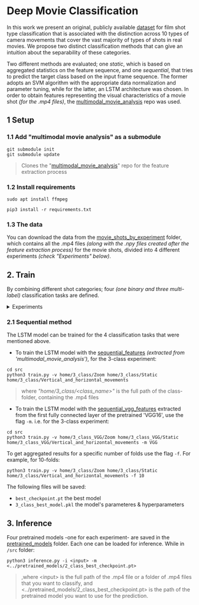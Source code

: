 # Deep Movie Classification

In this work we present an original, publicly available [dataset](https://github.com/magcil/movie_shot_classification_dataset.git) for film shot type classification that is  associated with the distinction across 10 types of camera movements that cover the vast majority of types of shots in real movies. We propose two distinct classification methods that can give an intuition about the separability of these categories. 

Two different methods are evaluated; one _static_, which is based on aggregated statistics on the feature sequence, and one _sequential_, that tries to predict the target class based on the input frame sequence. The former adopts an SVM algorithm with the appropriate data normalization and parameter tuning, while for the latter, an LSTM architecture was chosen. In order to obtain features representing the visual characteristics of a movie shot _(for the .mp4 files)_, the [multimodal_movie_analysis](https://github.com/tyiannak/multimodal_movie_analysis) repo was used. 

## 1 Setup

### 1.1 Add "multimodal movie analysis" as a submodule
<!--
```shell
virtualenv env
source env/bin/activate
```
> Use a virtual environment-->

<!-- ```shell
git submodule add https://github.com/tyiannak/multimodal_movie_analysis.git multimodal_movie_analysis
``` -->
```shell
git submodule init 
git submodule update
```
> Clones the "[multimodal_movie_analysis](https://github.com/tyiannak/multimodal_movie_analysis)" repo for the feature extraction process

### 1.2 Install requirements
```shell
sudo apt install ffmpeg
```
```shell
pip3 install -r requirements.txt
```
### 1.3 The data

You can download the data from the [movie_shots_by_experiment](https://drive.google.com/drive/folders/1saDBlGxu9SxtYkesu5G14W_zvXy1d5Bv?usp=sharing) folder, which contains all the .mp4 files _(along with the .npy files created after the feature extraction process)_ for the movie shots, divided into 4 different experiments _(check "Experiments" below)_.

## 2. Train 

By combining different shot categories; four _(one binary and three multi-label)_ classification tasks are defined.

<details><summary>Experiments</summary>
<p> 

Experiment | Classes
| :--- | ---: 
2_class   | Non_Static (818 shots) <br /> Static (985 shots)
3_class  | Zoom (152 shots) <br />  Static (985 shots) <br /> Vertical_and_horizontal_movements (342 shots)
4_class  | Vertical_movements (89 shots) <br /> Panoramic (253 shots) <br />Static (985 shots) <br /> Zoom (152 shots)
10_class | Static (985 shots) <br /> Panoramic (207 shots) <br /> Zoom in (51 shots) <br /> Travelling_out (46 shots) <br /> Vertical_static (52 shots) <br /> Aerial (51 shots)<br /> Travelling_in (55 shots)<br /> Vertical_moving (37 shots)<br /> Handled (273 shots)<br /> Panoramic_lateral (46 shots)

</p>
</details>

### 2.1 Sequential method

The LSTM model can be trained for the 4 classification tasks that were mentioned above.

* To train the LSTM model with the [sequential_features](https://github.com/magcil/movie_shot_classification_dataset/tree/main/sequential_features) _(extracted from 'multimodal_movie_analysis')_, for the 3-class experiment:

```shell
cd src
python3 train.py -v home/3_class/Zoom home/3_class/Static home/3_class/Vertical_and_horizontal_movements
```

> where _"home/3_class/<class_name>"_ is the full path of the class-folder, containing the .mp4 files

* To train the LSTM model with the [sequential_vgg_features](https://github.com/magcil/movie_shot_classification_dataset/tree/main/sequential_vgg_features) extracted from the first fully connected layer of the pretrained 'VGG16', use the flag ```-m```. i.e. for the 3-class experiment:
```shell
cd src
python3 train.py -v home/3_class_VGG/Zoom home/3_class_VGG/Static home/3_class_VGG/Vertical_and_horizontal_movements -m VGG
```

To get aggregated results for a specific number of folds use the flag ```-f```. For example, for 10-folds:

```shell
python3 train.py -v home/3_class/Zoom home/3_class/Static home/3_class/Vertical_and_horizontal_movements -f 10
```

The following files will be saved:
 * `best_checkpoint.pt` the best model
 * `3_class_best_model.pkl` the model's parameteres & hyperparameters
<!--  * `LSTM_3_class_y_pred.npy` the posteriors
 * `LSTM_3_class_y_test.npy` the actual values -->

## 3. Inference

Four pretrained models -one for each experiment- are saved in the [pretrained_models](https://github.com/apetrogianni/deep_movie_classification/tree/main/pretrained_models) folder. Each one can be loaded for inference. While in ```/src``` folder:

```shell
python3 inference.py -i <input> -m <../pretrained_models/2_class_best_checkpoint.pt>
```
>,where \<input> is the full path of the .mp4 file or a folder of .mp4 files that you want to classify, and <../pretrained_models/2_class_best_checkpoint.pt> is the path of the pretrained model you want to use for the prediction.








